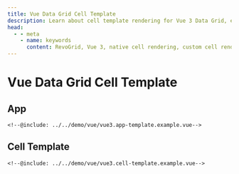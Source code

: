 ```yaml
---
title: Vue Data Grid Cell Template
description: Learn about cell template rendering for Vue 3 Data Grid, enabling smooth integration of custom Vue components within grid cells.
head:
  - - meta
    - name: keywords
      content: RevoGrid, Vue 3, native cell rendering, custom cell rendering, Vue components in grid, data grid rendering, Vue 3 grid integration, RevoGrid Vue 3 cells, grid component render, Vue 3 custom cells
---
```


<script lang="ts">
import Examples from './examples.vue'
</script>

# Vue Data Grid Cell Template
<!--@include: ../parts/_renderer.header.md-->

## App

```vue
<!--@include: ../../demo/vue/vue3.app-template.example.vue-->
```

## Cell Template

```vue
<!--@include: ../../demo/vue/vue3.cell-template.example.vue-->
```

<!--@include: ../../demo/vue/vue.cell.composition.md-->


<!--@include: ../parts/_renderer.why.md-->


<Examples />
